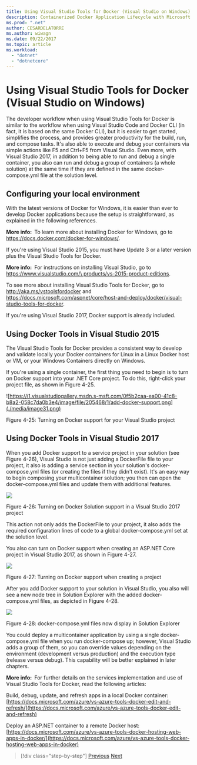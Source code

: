```yaml
---
title: Using Visual Studio Tools for Docker (Visual Studio on Windows)
description: Containerized Docker Application Lifecycle with Microsoft Platform and Tools
ms.prod: ".net"
author: CESARDELATORRE
ms.author: wiwagn
ms.date: 09/22/2017
ms.topic: article
ms.workload: 
  - "dotnet"
  - "dotnetcore"
---
```

# Using Visual Studio Tools for Docker (Visual Studio on Windows)

The developer workflow when using Visual Studio Tools for Docker is similar to the workflow when using Visual Studio Code and Docker CLI (in fact, it is based on the same Docker CLI), but it is easier to get started, simplifies the process, and provides greater productivity for the build, run, and compose tasks. It's also able to execute and debug your containers via simple actions like F5 and Ctrl+F5 from Visual Studio. Even more, with Visual Studio 2017, in addition to being able to run and debug a single container, you also can run and debug a group of containers (a whole solution) at the same time if they are defined in the same docker-compose.yml file at the solution level.

## Configuring your local environment

With the latest versions of Docker for Windows, it is easier than ever to develop Docker applications because the setup is straightforward, as explained in the following references.

**More info:** To learn more about installing Docker for Windows, go to <https://docs.docker.com/docker-for-windows/>.

If you're using Visual Studio 2015, you must have Update 3 or a later version plus the Visual Studio Tools for Docker.

**More info:** For instructions on installing Visual Studio, go to [https://www.visualstudio.com/\
products/vs-2015-product-editions](https://www.visualstudio.com/products/vs-2015-product-editions).

To see more about installing Visual Studio Tools for Docker, go to <http://aka.ms/vstoolsfordocker> and <https://docs.microsoft.com/aspnet/core/host-and-deploy/docker/visual-studio-tools-for-docker>.

If you're using Visual Studio 2017, Docker support is already included.

## Using Docker Tools in Visual Studio 2015

The Visual Studio Tools for Docker provides a consistent way to develop and validate locally your Docker containers for Linux in a Linux Docker host or VM, or your Windows Containers directly on Windows.

If you're using a single container, the first thing you need to begin is to turn on Docker support into your .NET Core project. To do this, right-click your project file, as shown in Figure 4-25.

![https://i1.visualstudiogallery.msdn.s-msft.com/0f5b2caa-ea00-41c8-b8a2-058c7da0b3e4/image/file/205468/1/add-docker-support.png](./media/image31.png)

Figure 4-25: Turning on Docker support for your Visual Studio project

## Using Docker Tools in Visual Studio 2017

When you add Docker support to a service project in your solution (see Figure 4-26), Visual Studio is not just adding a DockerFile file to your project, it also is adding a service section in your solution's docker-compose.yml files (or creating the files if they didn't exist). It's an easy way to begin composing your multicontainer solution; you then can open the docker-compose.yml files and update them with additional features.

![](./media/image32.png)

Figure 4-26: Turning on Docker Solution support in a Visual Studio 2017 project

This action not only adds the DockerFile to your project, it also adds the required configuration lines of code to a global docker-compose.yml set at the solution level.

You also can turn on Docker support when creating an ASP.NET Core project in Visual Studio 2017, as shown in Figure 4-27.

![](./media/image33.png)

Figure 4-27: Turning on Docker support when creating a project

After you add Docker support to your solution in Visual Studio, you also will see a new node tree in Solution Explorer with the added docker-compose.yml files, as depicted in Figure 4-28.

![](./media/image34.PNG)

Figure 4-28: docker-compose.yml files now display in Solution Explorer

You could deploy a multicontainer application by using a single docker-compose.yml file when you run docker-compose up; however, Visual Studio adds a group of them, so you can override values depending on the environment (development versus production) and the execution type (release versus debug). This capability will be better explained in later chapters.

**More info:** For further details on the services implementation and use of Visual Studio Tools for Docker, read the following articles:

Build, debug, update, and refresh apps in a local Docker container: [https://docs.microsoft.com/azure/vs-azure-tools-docker-edit-and-refresh/](https://docs.microsoft.com/azure/vs-azure-tools-docker-edit-and-refresh)

Deploy an ASP.NET container to a remote Docker host: [https://docs.microsoft.com/azure/vs-azure-tools-docker-hosting-web-apps-in-docker/](https://docs.microsoft.com/azure/vs-azure-tools-docker-hosting-web-apps-in-docker)


> [!div class="step-by-step"]
> [Previous](docker-apps-inner-loop-workflow.md)
> [Next](set-up-windows-containers-with-powershell.md)
